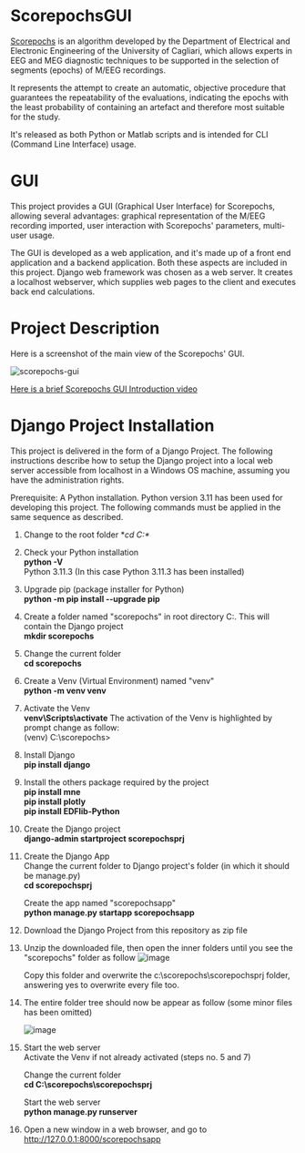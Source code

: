 # ScorepochsGUI
[Scorepochs](https://github.com/smlacava/scorepochs/tree/master/Python) is an algorithm developed by the Department of Electrical and Electronic Engineering of the University of Cagliari, which allows experts in EEG and MEG diagnostic techniques to be supported in the selection of segments (epochs) of M/EEG recordings.

It represents the attempt to create an automatic, objective procedure that guarantees the repeatability of the evaluations, indicating the epochs with the least probability of containing an artefact and therefore most suitable for the study.

It's released as both Python or Matlab scripts and is intended for CLI (Command Line Interface) usage.

# GUI
This project provides a GUI (Graphical User Interface) for Scorepochs, allowing several advantages: graphical representation of the M/EEG recording imported, user interaction with Scorepochs' parameters, multi-user usage.

The GUI is developed as a web application, and it's made up of a front end application and a backend application. Both these aspects are included in this project. Django web framework was chosen as a web server. It creates a localhost webserver, which supplies web pages to the client and executes back end calculations.

# Project Description

Here is a screenshot of the main view of the Scorepochs' GUI.

![scorepochs-gui](https://github.com/RobertoOnidi/ScorepochsGUI/assets/145294028/af24120a-aab5-4713-bf79-6c6fad4bbf09)

[Here is a brief Scorepochs GUI Introduction video](https://vimeo.com/871738632)

# Django Project Installation
This project is delivered in the form of a Django Project. The following instructions describe how to setup the Django project into a local web server accessible from localhost in a Windows OS machine, assuming you have the administration rights.

Prerequisite:
A Python installation. Python version 3.11 has been used for developing this project. The following commands must be applied in the same sequence as described. 

1. Change to the root folder
   **cd C:\**

2. Check your Python installation    
   **python -V**    
   Python 3.11.3
   (In this case Python 3.11.3 has been installed)

3. Upgrade pip (package installer for Python)    
   **python -m pip install --upgrade pip**

4. Create a folder named "scorepochs" in root directory C:\. This will contain the Django project    
   **mkdir scorepochs**

5. Change the current folder    
   **cd scorepochs**

6. Create a Venv (Virtual Environment) named "venv"    
   **python -m venv venv**

7. Activate the Venv    
   **venv\Scripts\activate**
   The activation of the Venv is highlighted by prompt change as follow:    
   (venv) C:\scorepochs>

8. Install Django    
   **pip install django**

9. Install the others package required by the project    
   **pip install mne**    
   **pip install plotly**    
   **pip install EDFlib-Python**        

10. Create the Django project    
    **django-admin startproject scorepochsprj**

11. Create the Django App    
    Change the current folder to Django project's folder (in which it should be manage.py)    
    **cd scorepochsprj**
    
    Create the app named "scorepochsapp"    
    **python manage.py startapp scorepochsapp**
    
12. Download the Django Project from this repository as zip file

13. Unzip the downloaded file, then open the inner folders until you see the "scorepochs" folder as follow
    ![image](https://github.com/RobertoOnidi/ScorepochsGUI/assets/145294028/e579982a-70d1-424e-b8a2-5eefe609e745)

    Copy this folder and overwrite the c:\scorepochs\scorepochsprj folder, answering yes to overwrite every file too.

14. The entire folder tree should now be appear as follow (some minor files has been omitted)

    ![image](https://github.com/RobertoOnidi/ScorepochsGUI/assets/145294028/673fa2e7-ccf3-4e02-bd95-fac682052a26)

15. Start the web server    
    Activate the Venv if not already activated (steps no. 5 and 7)    

    Change the current folder    
    **cd C:\scorepochs\scorepochsprj**    

    Start the web server    
    **python manage.py runserver**

16. Open a new window in a web browser, and go to http://127.0.0.1:8000/scorepochsapp
